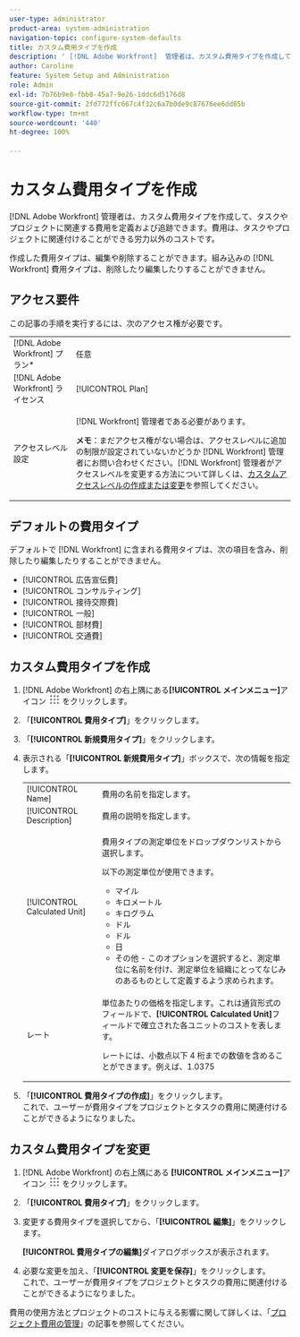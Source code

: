 ```yaml
---
user-type: administrator
product-area: system-administration
navigation-topic: configure-system-defaults
title: カスタム費用タイプを作成
description: ' [!DNL Adobe Workfront]  管理者は、カスタム費用タイプを作成して、タスクやプロジェクトに関連する費用を定義および追跡できます。費用は、タスクやプロジェクトに関連付けることができる労力以外のコストです。'
author: Caroline
feature: System Setup and Administration
role: Admin
exl-id: 7b76b9e8-fbb8-45a7-9e26-1ddc6d5176d8
source-git-commit: 2fd772ffc667c4f32c6a7b0de9c87676ee6dd65b
workflow-type: tm+mt
source-wordcount: '440'
ht-degree: 100%

---
```


# カスタム費用タイプを作成

<!--**DON'T DELETE, DRAFT OR HIDE THIS ARTICLE. IT IS LINKED TO THE PRODUCT THROUGH THE CONTEXT SENSITIVE HELP LINKS.-->

[!DNL Adobe Workfront] 管理者は、カスタム費用タイプを作成して、タスクやプロジェクトに関連する費用を定義および追跡できます。費用は、タスクやプロジェクトに関連付けることができる労力以外のコストです。

作成した費用タイプは、編集や削除することができます。組み込みの [!DNL Workfront] 費用タイプは、削除したり編集したりすることができません。

## アクセス要件

この記事の手順を実行するには、次のアクセス権が必要です。

<table style="table-layout:auto"> 
 <col> 
 <col> 
 <tbody> 
  <tr> 
   <td role="rowheader">[!DNL Adobe Workfront] プラン*</td> 
   <td>任意</td> 
  </tr> 
  <tr> 
   <td role="rowheader">[!DNL Adobe Workfront] ライセンス</td> 
   <td>[!UICONTROL Plan]</td> 
  </tr> 
  <tr> 
   <td role="rowheader">アクセスレベル設定</td> 
   <td> <p>[!DNL Workfront] 管理者である必要があります。</p> <p><b>メモ</b>：まだアクセス権がない場合は、アクセスレベルに追加の制限が設定されていないかどうか [!DNL Workfront] 管理者にお問い合わせください。[!DNL Workfront] 管理者がアクセスレベルを変更する方法について詳しくは、<a href="../../../administration-and-setup/add-users/configure-and-grant-access/create-modify-access-levels.md" class="MCXref xref">カスタムアクセスレベルの作成または変更</a>を参照してください。</p> </td> 
  </tr> 
 </tbody> 
</table>

## デフォルトの費用タイプ

デフォルトで [!DNL Workfront] に含まれる費用タイプは、次の項目を含み、削除したり編集したりすることができません。

* [!UICONTROL 広告宣伝費]
* [!UICONTROL コンサルティング]
* [!UICONTROL 接待交際費]
* [!UICONTROL 一般]
* [!UICONTROL 部材費]
* [!UICONTROL 交通費]

## カスタム費用タイプを作成

1. [!DNL Adobe Workfront] の右上隅にある&#x200B;**[!UICONTROL メインメニュー]**&#x200B;アイコン ![](assets/main-menu-icon.png) をクリックします。
1. 「**[!UICONTROL 費用タイプ]**」をクリックします。
1. 「**[!UICONTROL 新規費用タイプ]**」をクリックします。
1. 表示される「**[!UICONTROL 新規費用タイプ]**」ボックスで、次の情報を指定します。

   <table style="table-layout:auto"> 
    <col> 
    <col> 
    <tbody> 
     <tr> 
      <td role="rowheader">[!UICONTROL Name]</td> 
      <td>費用の名前を指定します。</td> 
     </tr> 
     <tr> 
      <td role="rowheader">[!UICONTROL Description]</td> 
      <td>費用の説明を指定します。</td> 
     </tr> 
     <tr> 
      <td role="rowheader">[!UICONTROL Calculated Unit]</td> 
      <td> <p>費用タイプの測定単位をドロップダウンリストから選択します。</p> <p>以下の測定単位が使用できます。</p> 
       <ul> 
        <li>マイル</li> 
        <li>キロメートル</li> 
        <li>キログラム</li> 
        <li>ドル</li> 
        <li>ドル</li> 
        <li>日</li> 
        <li>その他 - このオプションを選択すると、測定単位に名前を付け、測定単位を組織にとってなじみのあるものとして定義するよう求められます。</li> 
       </ul> </td> 
     </tr> 
     <tr> 
      <td role="rowheader">レート</td> 
      <td> <p>単位あたりの価格を指定します。これは通貨形式のフィールドで、<strong>[!UICONTROL Calculated Unit]</strong>フィールドで確立された各ユニットのコストを表します。 </p> <p>レートには、小数点以下 4 桁までの数値を含めることができます。例えば、1.0375</p> </td> 
     </tr> 
    </tbody> 
   </table>

1. 「**[!UICONTROL 費用タイプの作成]**」をクリックします。\
   これで、ユーザーが費用タイプをプロジェクトとタスクの費用に関連付けることができるようになりました。

## カスタム費用タイプを変更

1. [!DNL Adobe Workfront] の右上隅にある **[!UICONTROL メインメニュー]**&#x200B;アイコン ![](assets/main-menu-icon.png) をクリックします。
1. 「**[!UICONTROL 費用タイプ]**」をクリックします。
1. 変更する費用タイプを選択してから、「**[!UICONTROL 編集]**」をクリックします。

   **[!UICONTROL 費用タイプの編集]**&#x200B;ダイアログボックスが表示されます。

1. 必要な変更を加え、「**[!UICONTROL 変更を保存]**」をクリックします。\
   これで、ユーザーが費用タイプをプロジェクトとタスクの費用に関連付けることができるようになりました。

費用の使用方法とプロジェクトのコストに与える影響に関して詳しくは、「[プロジェクト費用の管理](../../../manage-work/projects/project-finances/manage-project-expenses.md)」の記事を参照してください。
